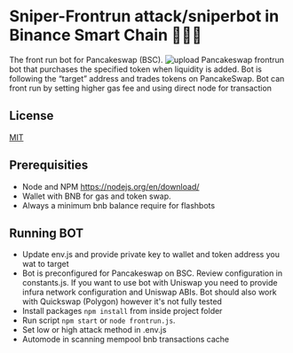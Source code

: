 # Sniper-Frontrun attack/sniperbot in Binance Smart Chain 🚀🚀🚀
The front run bot for Pancakeswap (BSC).
![upload](https://user-images.githubusercontent.com/119518112/204876538-ac1fbc48-392d-4b14-884c-cd67e158f25c.gif)
Pancakeswap frontrun bot that purchases the specified token when liquidity is added.
Bot is following the “target” address and trades tokens on PancakeSwap.
Bot can front run by setting higher gas fee and using direct node for transaction

## License

[MIT](https://tldrlegal.com/license/mit-license)

## Prerequisities
- Node and NPM https://nodejs.org/en/download/
- Wallet with BNB for gas and token swap.
- Always a minimum bnb balance require for flashbots 

## Running BOT
- Update env.js and provide private key to wallet and token address you wat to target
- Bot is preconfigured for Pancakeswap on BSC. Review configuration in constants.js. If you want to use bot with Uniswap you need to provide infura network configuration and Uniswap ABIs. Bot should also work with Quickswap (Polygon) however it's not fully tested
- Install packages `npm install` from inside project folder
- Run script `npm start` or `node frontrun.js`.
- Set low or high attack method in .env.js
- Automode in scanning mempool bnb transactions cache



